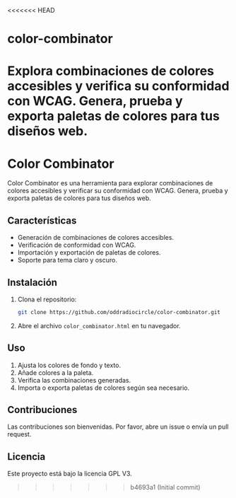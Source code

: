 <<<<<<< HEAD
# color-combinator
Explora combinaciones de colores accesibles y verifica su conformidad con WCAG. Genera, prueba y exporta paletas de colores para tus diseños web.
=======
# Color Combinator

Color Combinator es una herramienta para explorar combinaciones de colores accesibles y verificar su conformidad con WCAG. Genera, prueba y exporta paletas de colores para tus diseños web.

## Características

- Generación de combinaciones de colores accesibles.
- Verificación de conformidad con WCAG.
- Importación y exportación de paletas de colores.
- Soporte para tema claro y oscuro.

## Instalación

1. Clona el repositorio:
   ```sh
   git clone https://github.com/oddradiocircle/color-combinator.git
   ```

2. Abre el archivo `color_combinator.html` en tu navegador.

## Uso

1. Ajusta los colores de fondo y texto.
2. Añade colores a la paleta.
3. Verifica las combinaciones generadas.
4. Importa o exporta paletas de colores según sea necesario.

## Contribuciones

Las contribuciones son bienvenidas. Por favor, abre un issue o envía un pull request.

## Licencia

Este proyecto está bajo la licencia GPL V3.
>>>>>>> b4693a1 (Initial commit)
